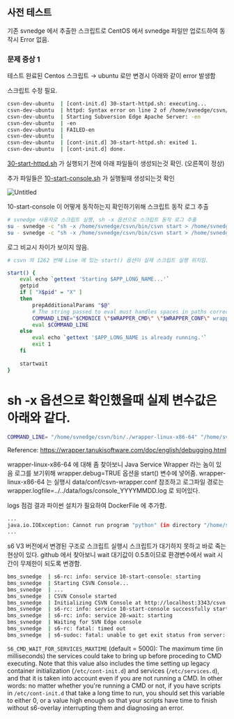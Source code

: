## 사전 테스트

기존 svnedge 에서 추출한 스크립트로 CentOS 에서 svnedge 파일만 업로드하여 동작시 Error 없음.

### 문제 증상 1

테스트 완료된 Centos 스크립트 → ubuntu 로만 변경시 아래와 같이 error 발생함

스크립트 수정 필요.

```bash
csvn-dev-ubuntu  | [cont-init.d] 30-start-httpd.sh: executing... 
csvn-dev-ubuntu  | httpd: Syntax error on line 2 of /home/svnedge/csvn/data/conf/httpd.conf: Could not open configuration file /home/svnedge/csvn/data/conf/csvn_modules_httpd.conf: No such file or directory
csvn-dev-ubuntu  | Starting Subversion Edge Apache Server: -en 
csvn-dev-ubuntu  | -en 
csvn-dev-ubuntu  | FAILED-en 
csvn-dev-ubuntu  | 
csvn-dev-ubuntu  | [cont-init.d] 30-start-httpd.sh: exited 1.
csvn-dev-ubuntu  | [cont-init.d] done.
```

[30-start-httpd.sh](http://30-start-httpd.sh) 가 실행되기 전에 아래 파일들이 생성되는것 확인. (오른쪽이 정상)

추가 파일들은 [10-start-console.sh](http://10-start-console.sh/) 가 실행될때 생성되는것 확인

![Untitled](https://prod-files-secure.s3.us-west-2.amazonaws.com/e615eb50-e278-4c47-8bb1-332dd8fc2fc8/15c98e44-d2b8-4743-bd5e-ee864c3d6272/Untitled.png)

10-start-console 이 어떻게 동작하는지 확인하기위해 스크립트 동작 로그 추출

```bash
# svnedge 사용자로 스크립트 실행, sh -x 옵션으로 스크립트 동작 로그 추출
su - svnedge -c "sh -x /home/svnedge/csvn/bin/csvn start > /home/svnedge/csvn/ubuntu-start-csvn.log"
su - svnedge -c "sh -x /home/svnedge/csvn/bin/csvn start > /home/svnedge/csvn/centos-start-csvn.log"
```

로그 비교시 차이가 보이지 않음.

```bash
# csvn 의 1262 번째 Line 에 있는 start() 옵션이 실제 스크립트 실행 위치임.

start() {
    eval echo `gettext 'Starting $APP_LONG_NAME...'`
    getpid
    if [ "X$pid" = "X" ]
    then 
        prepAdditionalParams "$@" 
        # The string passed to eval must handles spaces in paths correctly.
        COMMAND_LINE="$CMDNICE \"$WRAPPER_CMD\" \"$WRAPPER_CONF\" wrapper.syslog.ident=\"$APP_NAME\" wrapper.pidfile=\"$PIDFILE\" wrapper.name=\"$APP_NAME\" wrapper.displayname=\"$APP_LONG_NAME\" wrapper.daemonize=TRUE $ANCHORPROP $IGNOREPROP $STATUSPROP $COMMANDPROP $LOCKPROP wrapper.script.version=3.5.26 $ADDITIONAL_PARA"
        eval $COMMAND_LINE
    else 
        eval echo `gettext '$APP_LONG_NAME is already running.'`
        exit 1
    fi   
    
    startwait
}
```

# sh -x 옵션으로 확인했을때 실제 변수값은 아래와 같다.

```bash
COMMAND_LINE= "/home/svnedge/csvn/bin/./wrapper-linux-x86-64" "/home/svnedge/csvn/bin/../data/conf/csvn-wrapper.conf" wrapper.syslog.ident="csvn" wrapper.pidfile="/home/svnedge/csvn/bin/../data/run/csvn.pid" wrapper.name="csvn" wrapper.displayname="CSVN Console" wrapper.daemonize=TRUE   wrapper.statusfile="/home/svnedge/csvn/bin/../data/run/csvn.status" wrapper.java.statusfile="/home/svnedge/csvn/bin/../data/run/csvn.java.status"   "wrapper.script.version=3.5.26"
```

Reference: https://wrapper.tanukisoftware.com/doc/english/debugging.html

wrapper-linux-x86-64 에 대해 좀 찾아보니 Java Service Wrapper 라는 놈이 있음 로그를 보기위해 wrapper.debug=TRUE 옵션을 start() 변수에 넣어줌. wrapper-linux-x86-64 는 실행시 data/conf/csvn-wrapper.conf 참조하고 로그파일 경로는 wrapper.logfile=../../data/logs/console_YYYYMMDD.log 로 되어있다.

logs 점검 결과 파이썬 설치가 필요하여 DockerFile 에 추가함.

```bash
...
java.io.IOException: Cannot run program "python" (in directory "/home/svnedge/csvn"): error=2, No such file or directory
...
```

s6 V3 버전에서 변경된 구조로 스크립트 실행시 스크립트가 대기하지 못하고 바로 죽는 현상이 있다. github 에서 찾아보니 wait 대기값이 0.5초이므로 환경변수에서 wait 시간이 무제한이 되도록 변경함.

```bash
bms_svnedge  | s6-rc: info: service 10-start-console: starting
bms_svnedge  | Starting CSVN Console...
bms_svnedge  | ...
bms_svnedge  | CSVN Console started
bms_svnedge  | Initializing CSVN Console at http://localhost:3343/csvn. Please wait a moment for server to become available.
bms_svnedge  | s6-rc: info: service 10-start-console successfully started
bms_svnedge  | s6-rc: info: service 20-wait: starting
bms_svnedge  | Waiting for SVN Edge console
bms_svnedge  | s6-rc: fatal: timed out
bms_svnedge  | s6-sudoc: fatal: unable to get exit status from server: Operation timed out
```

`S6_CMD_WAIT_FOR_SERVICES_MAXTIME` (default = 5000): The maximum time (in milliseconds) the services could take to bring up before proceding to CMD executing. Note that this value also includes the time setting up legacy container initialization (`/etc/cont-init.d`) and services (`/etc/services.d`), and that it is taken into account even if you are not running a CMD. In other words: no matter whether you're running a CMD or not, if you have scripts in `/etc/cont-init.d` that take a long time to run, you should set this variable to either 0, or a value high enough so that your scripts have time to finish without s6-overlay interrupting them and diagnosing an error.